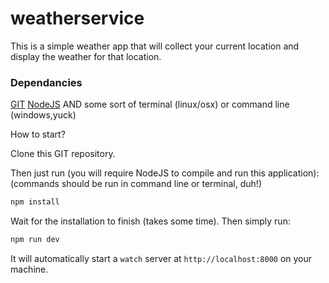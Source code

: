 # weatherservice

This is a simple weather app that will collect your current location and display the weather for that location.

### Dependancies
[GIT](https://git-scm.com/downloads)
[NodeJS](https://nodejs.org/en/)
AND some sort of terminal (linux/osx) or command line (windows,yuck)

How to start?

Clone this GIT repository.

Then just run (you will require NodeJS to compile and run this application):
(commands should be run in command line or terminal, duh!)

```javascript
npm install
```

Wait for the installation to finish (takes some time).
Then simply run:

```javascript
npm run dev
```

It will automatically start a `watch` server at `http://localhost:8000` on your machine.